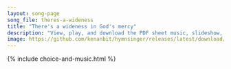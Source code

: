 ```yaml
---
layout: song-page
song_file: theres-a-wideness
title: "There's a wideness in God's mercy"
description: "View, play, and download the PDF sheet music, slideshow, and audio. Lyrics: There's a wideness in God's mercy like the wideness of the sea. There's a kindness in God's justice, which is more than liberty.  There is welcome for... english christian 4part chords"
image: https://github.com/kenanbit/hymnsinger/releases/latest/download/theres-a-wideness-trad.png
---
```


{% include choice-and-music.html %}